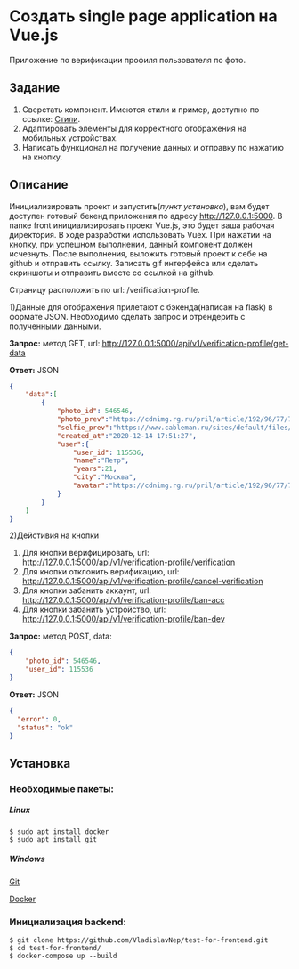 # Создать single page application на Vue.js
Приложение по верификации профиля пользователя по фото.

## Задание
1) Сверстать компонент. Имеются стили и пример, доступно по ссылке: [Стили](docs/styles.md).
2) Адаптировать элементы для корректного отображения на мобильных устройствах.
3) Написать функционал на получение данных и отправку по нажатию на кнопку. 

## Описание
Инициализировать проект и запустить(*пункт установка*), вам будет доступен готовый бекенд приложения по адресу http://127.0.0.1:5000. 
В папке front инициализировать проект Vue.js, это будет ваша рабочая директория.
В ходе разработки использовать Vuex. При нажатии на кнопку, при успешном выполнении, данный компонент должен исчезнуть.
После выполнения, выложить готовый проект к себе на github и отправить ссылку. 
Записать gif интерфейса или сделать скриншоты и отправить вместе со ссылкой на github.

Страницу расположить по url: /verification-profile.

1)Данные для отображения прилетают с бэкенда(написан на flask) в формате JSON. 
   Необходимо сделать запрос и отрендерить с полученными данными.

**Запрос:** метод GET, url: http://127.0.0.1:5000/api/v1/verification-profile/get-data
  
**Ответ:** JSON

```json
{
    "data":[
        {
            "photo_id": 546546,
            "photo_prev":"https://cdnimg.rg.ru/pril/article/192/96/77/7_SELFI_uralskij_mars.JPG",
            "selfie_prev":"https://www.cableman.ru/sites/default/files/nikolay_krasovskiy.jpg",
            "created_at":"2020-12-14 17:51:27",
            "user":{
                "user_id": 115536,
                "name":"Петр",
                "years":21,
                "city":"Москва",
                "avatar":"https://cdnimg.rg.ru/pril/article/192/96/77/7_SELFI_uralskij_mars.JPG"
            }
        }
    ]
}
```


2)Дейстивия на кнопки
1) Для кнопки верифицировать, url: http://127.0.0.1:5000/api/v1/verification-profile/verification
2) Для кнопки отклонить верификацию, url: http://127.0.0.1:5000/api/v1/verification-profile/cancel-verification
3) Для кнопки забанить аккаунт, url: http://127.0.0.1:5000/api/v1/verification-profile/ban-acc
4) Для кнопки забанить устройство, url: http://127.0.0.1:5000/api/v1/verification-profile/ban-dev
   
**Запрос:** метод POST, data:

```json
{
    "photo_id": 546546,
    "user_id": 115536
}
```
  

**Ответ:** JSON

```json
{
  "error": 0,
  "status": "ok"
}
```


## Установка
### Необходимые пакеты:
##### Linux
    $ sudo apt install docker
    $ sudo apt install git

##### Windows
[Git](https://git-scm.com/downloads)

[Docker](https://docs.docker.com/docker-for-windows/install/)

### Инициализация backend:

    $ git clone https://github.com/VladislavNep/test-for-frontend.git
    $ cd test-for-frontend/
    $ docker-compose up --build
